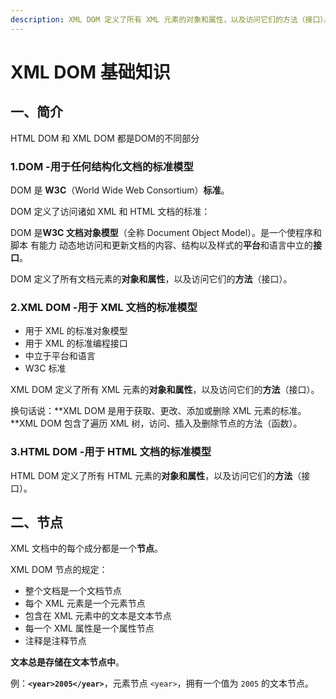 ```yaml
---
description: XML DOM 定义了所有 XML 元素的对象和属性，以及访问它们的方法（接口）。
---
```


# XML DOM 基础知识

## 一、简介

HTML DOM 和 XML DOM 都是DOM的不同部分

### 1.DOM  -用于任何结构化文档的标准模型

DOM 是 **W3C**（World Wide Web Consortium）**标准**。

DOM 定义了访问诸如 XML 和 HTML 文档的标准：

DOM 是**W3C 文档对象模型**（全称 Document Object Model）。是一个使程序和脚本 有能力 动态地访问和更新文档的内容、结构以及样式的**平台**和语言中立的**接口**。

 DOM 定义了所有文档元素的**对象和属性**，以及访问它们的**方法**（接口）。

### 2.XML DOM  -用于 XML 文档的标准模型

* 用于 XML 的标准对象模型
* 用于 XML 的标准编程接口
* 中立于平台和语言
* W3C 标准

 XML DOM 定义了所有 XML 元素的**对象和属性**，以及访问它们的**方法**（接口）。

 换句话说：**XML DOM 是用于获取、更改、添加或删除 XML 元素的标准。**XML DOM 包含了遍历 XML 树，访问、插入及删除节点的方法（函数）。

### 3.HTML DOM  -用于 HTML 文档的标准模型

 HTML DOM 定义了所有 HTML 元素的**对象和属性**，以及访问它们的**方法**（接口）。

## 二、节点

XML 文档中的每个成分都是一个**节点**。

XML DOM 节点的规定：

* 整个文档是一个文档节点
* 每个 XML 元素是一个元素节点
* 包含在 XML 元素中的文本是文本节点
* 每一个 XML 属性是一个属性节点
* 注释是注释节点

**文本总是存储在文本节点中**。

例：**`<year>2005</year>`**，元素节点 `<year>`，拥有一个值为 `2005` 的文本节点。

